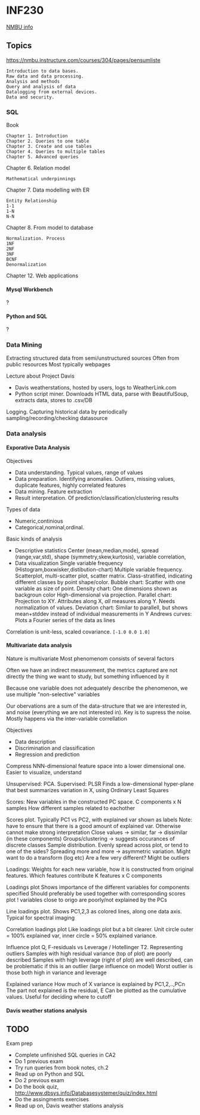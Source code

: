 
# INF230

[NMBU info](https://www.nmbu.no/course/INF230)

## Topics
https://nmbu.instructure.com/courses/304/pages/pensumliste

    Introduction to data bases.
    Raw data and data processing.
    Analysis and methods
    Query and analysis of data
    Datalogging from external devices.
    Data and security.


### SQL

Book

    Chapter 1. Introduction
    Chapter 2. Queries to one table
    Chapter 3. Create and use tables
    Chapter 4. Queries to multiple tables
    Chapter 5. Advanced queries

Chapter 6. Relation model

    Mathematical underpinnings
 
Chapter 7. Data modelling with ER

    Entity Relationship
    1-1
    1-N
    N-N

Chapter 8. From model to database

    Normalization. Process
    1NF
    2NF
    3NF
    BCNF
    Denormalization

Chapter 12. Web applications

#### Mysql Workbench
?

#### Python and SQL

?

### Data Mining

Extracting structured data from semi/unstructured sources
Often from public resources
Most typically webpages

Lecture about Project Davis

* Davis weatherstations, hosted by users, logs to WeatherLink.com
* Python script miner. Downloads HTML data, parse with BeautifulSoup, extracts data, stores to .csv/DB 

Logging. Capturing historical data by periodically sampling/recording/checking datasource

### Data analysis

#### Exporative Data Analysis

Objectives

* Data understanding.
Typical values, range of values
* Data preparation.
Identifying anomalies.
Outliers, missing values, duplicate features, highly correlated features
* Data mining. Feature extraction
* Result interpretation.
Of prediction/classification/clustering results

Types of data

* Numeric,continious
* Categorical,nominal,ordinal.

Basic kinds of analysis

* Descriptive statistics
Center (mean,median,mode), spread (range,var,std), shape (symmetry,skew,kurtosis),
variable correlation,
* Data visualization
Single variable frequency (Histogram,boxwisker,distibution-chart)
Multiple variable frequency. Scatterplot, multi-scatter plot, scatter matrix.
Class-stratified, indicating different classes by point shape/color.
Bubble chart: Scatter with one variable as size of point.
Density chart: One dimensions shown as backgroun color
High-dimensional via projection.
Parallel chart: Projection to XY. Attributes along X, _all_ measures along Y. Needs normalization of values.
Deviation chart: Similar to parallell, but shows mean+stddev instead of individual measurements in Y
Andrews curves: Plots a Fourier series of the data as lines

Correlation is unit-less, scaled covariance. `[-1.0 0.0 1.0]`

#### Multivariate data analysis
Nature is multivariate
Most phenomenom consists of several factors

Often we have an indirect measurement, the metrics captured
are not directly the thing we want to study, but something influenced by it

Because one variable does not adequately describe the phenomenon,
we use multiple "non-selective" variables

Our obervations are a sum of the data-structure that we are interested in,
and noise (everything we are not interested in). Key is to supress the noise.
Mostly happens via the inter-variable correllation

Objectives

* Data description
* Discrimination and classification
* Regression and prediction 

Compress NNN-dimensional feature space into a lower dimensional one.
Easier to visualize, understand

Unsupervised: PCA.
Supervised: PLSR
Finds a low-dimensional hyper-plane that best summarizes variation in X,
using Ordinary Least Squares


Scores: New variables in the constructed PC space.
C components x N samples 
How different samples related to eachother

Scores plot.
Typically PC1 vs PC2, with explained var shown as labels
Note: have to ensure that there is a good amount of explained var. Otherwise cannot make strong interpretation
Close values -> similar, far -> dissimilar (in these components)
Groups/clustering -> suggests occurances of discrete classes 
Sample distribution. Evenly spread across plot, or tend to one of the sides?
 Spreading more and more -> asymmetric variation. Might want to do a transform (log etc)
 Are a few very different? Might be outliers

Loadings: Weights for each new variable, how it is constructed from original features.
Which features contribute 
K features x C components

Loadings plot
Shows importance of the different variables for components specified
Should preferably be used together with corresponding scores plot
! variables close to origo are poorly/not explained by the PCs

Line loadings plot.
Shows PC1,2,3 as colored lines, along one data axis. Typical for spectral imaging

Correlation loadings plot
Like loadings plot but a bit clearer.
Unit circle outer = 100% explained var, inner circle = 50% explained variance.

Influence plot
Q, F-residuals vs Leverage / Hotellinger T2.
Representing outliers
Samples with high residual variance (top of plot) are poorly described
Samples with high leverage (right of plot) are well described,
can be problematic if this is an outlier (large influence on model)
Worst outlier is those both high in variance and leverage

Explained variance
How much of X variance is explained by PC1,2,..,PCn
The part not explained is the residual, E
Can be plotted as the cumulative values. Useful for deciding where to cutoff



#### Davis weather stations analysis


## TODO

Exam prep

* Complete unfinished SQL queries in CA2
* Do 1 previous exam
* Try run queries from book notes, ch.2
* Read up on Python and SQL
* Do 2 previous exam
* Do the book quiz, http://www.dbsys.info/Databasesystemer/quiz/index.html
* Do the assingments exercises
* Read up on, Davis weather stations analysis


